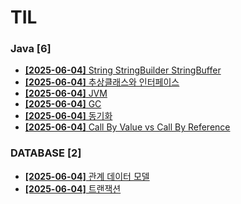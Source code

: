 # TIL
 
### Java [6]
- [**[2025-06-04]**  String StringBuilder StringBuffer](https://github.com/A-lass/TIL/blob/main/Java/String_StringBuilder_StringBuffer.md)
- [**[2025-06-04]**  추상클래스와 인터페이스](https://github.com/A-lass/TIL/blob/main/Java/추상클래스와_인터페이스.md)
- [**[2025-06-04]**  JVM](https://github.com/A-lass/TIL/blob/main/Java/JVM.md)
- [**[2025-06-04]**  GC](https://github.com/A-lass/TIL/blob/main/Java/GC.md)
- [**[2025-06-04]**  동기화](https://github.com/A-lass/TIL/blob/main/Java/동기화.md)
- [**[2025-06-04]**  Call By Value vs Call By Reference](https://github.com/A-lass/TIL/blob/main/Java/Call_By_Value_vs_Call_By_Reference.md)
### DATABASE [2]
- [**[2025-06-04]**  관계 데이터 모델](https://github.com/A-lass/TIL/blob/main/DATABASE/관계_데이터_모델.md)
- [**[2025-06-04]**  트랜잭션](https://github.com/A-lass/TIL/blob/main/DATABASE/트랜잭션.md)
